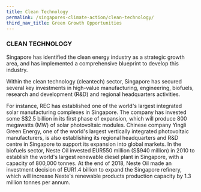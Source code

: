 ```yaml
---
title: Clean Technology
permalink: /singapores-climate-action/clean-technology/
third_nav_title: Green Growth Opportunities
---
```


### CLEAN TECHNOLOGY

Singapore has identified the clean energy industry as a strategic growth area, and has implemented a comprehensive blueprint to develop this industry.

Within the clean technology (cleantech) sector, Singapore has secured several key investments in high-value manufacturing, engineering, biofuels, research and development (R&D) and regional headquarters activities.

For instance, REC has established one of the world's largest integrated solar manufacturing complexes in Singapore. The company has invested some S$2.5 billion in its first phase of expansion, which will produce 800 megawatts (MW) of solar photovoltaic modules. Chinese company Yingli Green Energy, one of the world's largest vertically integrated photovoltaic manufacturers, is also establishing its regional headquarters and R&D centre in Singapore to support its expansion into global markets. In the biofuels sector, Neste Oil invested EUR550 million (S$940 million) in 2010 to establish the world's largest renewable diesel plant in Singapore, with a capacity of 800,000 tonnes. At the end of 2018, Neste Oil made an investment decision of EUR1.4 billion to expand the Singapore refinery, which will increase Neste's renewable products production capacity by 1.3 million tonnes per annum.
